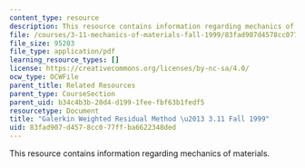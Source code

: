 ```yaml
---
content_type: resource
description: This resource contains information regarding mechanics of materials.
file: /courses/3-11-mechanics-of-materials-fall-1999/83fad907d4578cc077ffba6622348ded_MIT3_11F99_galerkin.pdf
file_size: 95203
file_type: application/pdf
learning_resource_types: []
license: https://creativecommons.org/licenses/by-nc-sa/4.0/
ocw_type: OCWFile
parent_title: Related Resources
parent_type: CourseSection
parent_uid: b34c4b3b-20d4-d199-1fee-fbf63b1fedf5
resourcetype: Document
title: "Galerkin Weighted Residual Method \u2013 3.11 Fall 1999"
uid: 83fad907-d457-8cc0-77ff-ba6622348ded
---
```

This resource contains information regarding mechanics of materials.